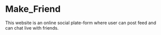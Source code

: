 # Make_Friend
This website is an online social plate-form where user can post feed and  can chat live with friends.

